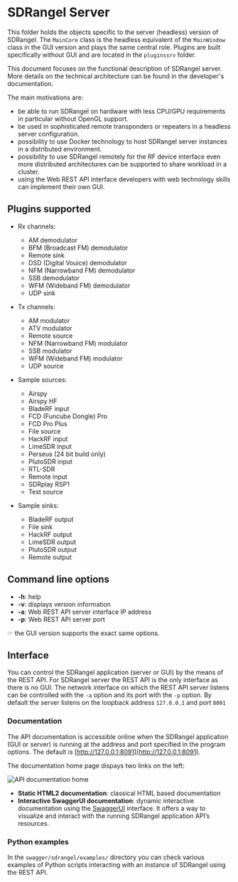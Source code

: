 <h1>SDRangel Server</h1>

This folder holds the objects specific to the server (headless) version of SDRangel. The `MainCore` class is the headless equivalent of the `MainWindow` class in the GUI version and plays the same central role. Plugins are built specifically without GUI and are located in the `pluginssrv` folder. 

This document focuses on the functional description of SDRangel server. More details on the technical architecture can be found in the developer's documentation.

The main motivations are:
  - be able to run SDRangel on hardware with less CPU/GPU requirements in particular without OpenGL support. 
  - be used in sophisticated remote transponders or repeaters in a headless server configuration. 
  - possibility to use Docker technology to host SDRangel server instances in a distributed environment.
  - possibility to use SDRangel remotely for the RF device interface even more distributed architectures can be supported to share workload in a cluster.   
  - using the Web REST API interface developers with web technology skills can implement their own GUI.

<h2>Plugins supported</h2>
  
  - Rx channels:
    - AM demodulator
    - BFM (Broadcast FM) demodulator
    - Remote sink
    - DSD (Digital Vouice) demodulator
    - NFM (Narrowband FM) demodulator
    - SSB demodulator
    - WFM (Wideband FM) demodulator
    - UDP sink

  - Tx channels:
    - AM modulator
    - ATV modulator
    - Remote source
    - NFM (Narrowband FM) modulator
    - SSB modulator
    - WFM (Wideband FM) modulator
    - UDP source
    
  - Sample sources:
    - Airspy
    - Airspy HF
    - BladeRF input
    - FCD (Funcube Dongle) Pro
    - FCD Pro Plus
    - File source
    - HackRF input
    - LimeSDR input
    - Perseus (24 bit build only)
    - PlutoSDR input
    - RTL-SDR
    - Remote input
    - SDRplay RSP1
    - Test source
    
  - Sample sinks:
    - BladeRF output
    - File sink
    - HackRF output
    - LimeSDR output
    - PlutoSDR output
    - Remote output

<h2>Command line options</h2>

  - **-h**: help
  - **-v**: displays version information
  - **-a**: Web REST API server interface IP address
  - **-p**: Web REST API server port
  
&#9758; the GUI version supports the exact same options.
  
<h2>Interface</h2>

You can control the SDRangel application (server or GUI) by the means of the REST API. For SDRangel server the REST API is the only interface as there is no GUI. The network interface on which the REST API server listens can be controlled with the `-a` option and its port with the `-p` option. By default the server listens on the loopback address `127.0.0.1` and port `8091`

<h3>Documentation</h3>

The API documentation is accessible online when the SDRangel application (GUI or server) is running at the address and port specified in the program options. The default is [http://127.0.0.1:8091](http://127.0.0.1:8091).

The documentation home page dispays two links on the left:

![API documentation home](../doc/img/APIdocHome.png)

  - **Static HTML2 documentation**: classical HTML based documentation
  - **Interactive SwaggerUI documentation**: dynamic interactive documentation using the [SwaggerUI](https://swagger.io/tools/swagger-ui/) interface. It offers a way to visualize and interact with the running SDRangel application API’s resources.

<h3>Python examples</h3>

In the `swagger/sdrangel/examples/` directory you can check various examples of Python scripts interacting with an instance of SDRangel using the REST API.
